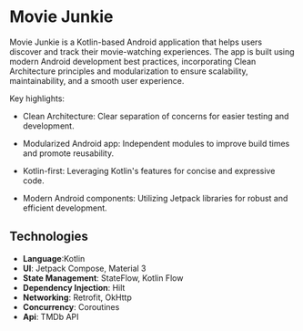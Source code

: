 # Movie Junkie
Movie Junkie is a Kotlin-based Android application that helps users discover and track their movie-watching experiences.
The app is built using modern Android development best practices, incorporating Clean Architecture principles and modularization to ensure scalability, maintainability, and a smooth user experience.

Key highlights:

- Clean Architecture: Clear separation of concerns for easier testing and development.

- Modularized Android app: Independent modules to improve build times and promote reusability.

- Kotlin-first: Leveraging Kotlin's features for concise and expressive code.

- Modern Android components: Utilizing Jetpack libraries for robust and efficient development.

## Technologies
-  **Language**:Kotlin
- **UI**: Jetpack Compose, Material 3
- **State Management**: StateFlow, Kotlin Flow
- **Dependency Injection**: Hilt
- **Networking**: Retrofit, OkHttp
- **Concurrency**: Coroutines
- **Api**: TMDb API
 
